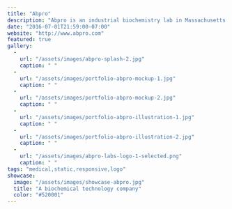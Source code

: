 ```yaml
---
title: "Abpro"
description: "Abpro is an industrial biochemistry lab in Massachusetts. This project is currently in progress."
date: "2016-07-01T21:59:00-07:00"
website: "http://www.abpro.com"
featured: true
gallery:
  -
    url: "/assets/images/abpro-splash-2.jpg"
    caption: " "
  -
    url: "/assets/images/portfolio-abpro-mockup-1.jpg"
    caption: " "
  -
    url: "/assets/images/portfolio-abpro-mockup-2.jpg"
    caption: " "
  -
    url: "/assets/images/portfolio-abpro-illustration-1.jpg"
    caption: " "
  -
    url: "/assets/images/portfolio-abpro-illustration-2.jpg"
    caption: " "
  -
    url: "/assets/images/abpro-labs-logo-1-selected.png"
    caption: " "
tags: "medical,static,responsive,logo"
showcase:
  image: "/assets/images/showcase-abpro.jpg"
  title: "A biochemical technology company"
  color: "#520001"
---
```

